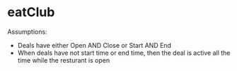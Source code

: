 # eatClub

Assumptions:
- Deals have either Open AND Close or Start AND End
- When deals have not start time or end time, then the deal is active all the time while the resturant is open